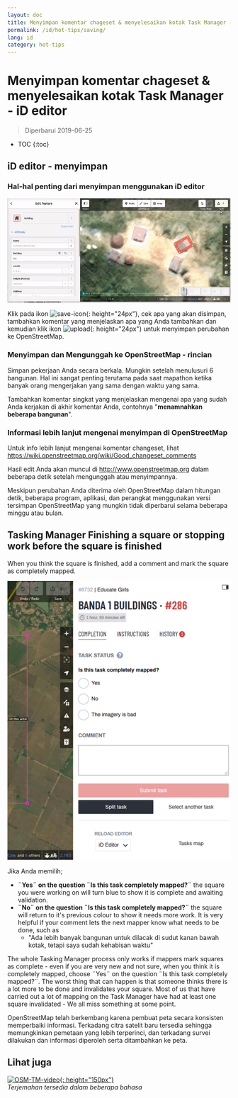 ```yaml
---
layout: doc
title: Menyimpan komentar chageset & menyelesaikan kotak Task Manager - iD editor
permalink: /id/hot-tips/saving/
lang: id
category: hot-tips
---
```


Menyimpan komentar chageset & menyelesaikan kotak Task Manager - iD editor
=============

> Diperbarui 2019-06-25

- TOC
{:toc}

iD editor - menyimpan
------------------

### Hal-hal penting dari menyimpan menggunakan iD editor ###

![saving OSM][]


Klik pada ikon ![save-icon]{: height="24px"}, cek apa yang akan disimpan, tambahkan komentar yang menjelaskan apa yang Anda tambahkan dan kemudian klik ikon ![upload]{: height="24px"} untuk menyimpan perubahan ke OpenStreetMap.  

### Menyimpan dan Mengunggah ke OpenStreetMap - rincian ###

Simpan pekerjaan Anda secara berkala. Mungkin setelah menulusuri 6 bangunan. Hal ini sangat penting terutama pada saat mapathon ketika banyak orang mengerjakan yang sama dengan waktu yang sama.  

Tambahkan komentar singkat yang menjelaskan mengenai apa yang sudah Anda kerjakan di akhir komentar Anda, contohnya "**menamnahkan beberapa bangunan**".  

### Informasi lebih lanjut mengenai menyimpan di OpenStreetMap ###

Untuk info lebih lanjut mengenai komentar changeset, lihat <https://wiki.openstreetmap.org/wiki/Good_changeset_comments>  

Hasil edit Anda akan muncul di <http://www.openstreetmap.org> dalam beberapa detik setelah mengunggah atau menyimpannya.  

Meskipun perubahan Anda diterima oleh OpenStreetMap dalam hitungan detik, beberapa program, aplikasi, dan perangkat menggunakan versi tersimpan OpenStreetMap yang mungkin tidak diperbarui selama beberapa minggu atau bulan.  

Tasking Manager Finishing a square or stopping work before the square is finished  
-------------------------------------------------------------------

When you think the square is finished, add a comment and mark the square as completely mapped.

![Stop Mapping][]  

Jika Anda memilih;

- **¨Yes¨ on the question ¨Is this task completely mapped?¨** the square you were working on will turn blue to show it is complete and awaiting validation.  
- **¨No¨ on the question ¨Is this task completely mapped?¨** the square will return to it's previous colour to show it needs more work. It is very helpful if your comment lets the next mapper know what needs to be done, such as  
    - "Ada lebih banyak bangunan untuk dilacak di sudut kanan bawah kotak, tetapi saya sudah kehabisan waktu"  

The whole Tasking Manager process only works if mappers mark squares as complete - even if you are very new and not sure, when you think it is completely mapped, choose ¨Yes¨ on the question ¨Is this task completely mapped?¨. The worst thing that can happen is that someone thinks there is a lot more to be done and invalidates your square. Most of us that have carried out a lot of mapping on the Task Manager have had at least one square invalidated - We all miss something at some point.  

OpenStreetMap telah berkembang karena pembuat peta secara konsisten memperbaiki informasi. Terkadang citra satelit baru tersedia sehingga memungkinkan pemetaan yang lebih terperinci, dan terkadang survei dilakukan dan informasi diperoleh serta ditambahkan ke peta.   

Lihat juga  
---------

[![OSM-TM-video]{: height="150px"}](https://www.youtube.com/watch?v=_feTGQXLf_M&list=PLb9506_-6FMHZ3nwn9heri3xjQKrSq1hN&index=9 "Humanitarian OpenStreetMap Team - Video Tutorial Tasking Manager")  
*Terjemahan tersedia dalam beberapa bahasa*  



[saving OSM]:/images/hot-tips/saving.gif
[keymon]:/images/hot-tips/keymon.png
[Stop Mapping]:/images/hot-tips/20190625-TM-stop-mapping-800px.png
[id issues icon]: /images/hot-tips/id-issues.png
[warn when mapping]: /images/hot-tips/20190625-warn-when-mapping.png
[id issues]: /images/hot-tips/20190625-id-issues.png
[id issues everywhere]: /images/hot-tips/20190625-id-issues-everywhere.png
[save-icon]: /images/beginner/save-icon.png "Save icon"
[upload]: /images/beginner/upload.png "Upload"
[arrow-up]: /images/arrow-up.png
[OSM-TM-video]: /images/hot-tips/OSM-TM-video.png "Humanitarian OpenStreetMap Team - Video Tutorial Tasking Manager"